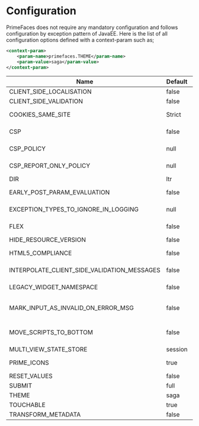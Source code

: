 # Configuration

PrimeFaces does not require any mandatory configuration and follows configuration by exception
pattern of JavaEE. Here is the list of all configuration options defined with a context-param such as;

```xml
<context-param>
    <param-name>primefaces.THEME</param-name>
    <param-value>saga</param-value>
</context-param>
```


| Name | Default | Description |
| --- | --- | --- |
| CLIENT_SIDE_LOCALISATION | false | Adds `"locales/locale-" + locale.getLanguage() + ".js"` automatically for your locale. |
| CLIENT_SIDE_VALIDATION | false | Enables/disables global client side validation . |
| COOKIES_SAME_SITE | Strict | Defines the SameSite value for all cookies, which will be added by PrimeFaces. Only supported in Faces 4.0 or higher. |
| CSP | false | Enable Content Security Policy to prevent cross-site scripting (XSS), clickjacking and other code injection attacks. Values `true`, `false`, `reportOnly` and `policyProvided` |
| CSP_POLICY | null | Custom CSP Policy that allows you to allowlist sites that you need JavaScript from such as `script-src 'self' https: *.googleapis.com` |
| CSP_REPORT_ONLY_POLICY | null | When CSP is `reportOnly` this can be a directive for report only back to a URI endpoint like `report-uri /csp-violation-report-endpoint/`. |
| DIR | ltr | Defines orientation; 'ltr' or 'rtl' for right-to-left support. |
| EARLY_POST_PARAM_EVALUATION | false | Make p:ajax behave like f:ajax for queued AJAX requests. See: https://github.com/primefaces/primefaces/issues/109 |
| EXCEPTION_TYPES_TO_IGNORE_IN_LOGGING | null | Comma separated list of exceptions for PrimeExceptionHandler to ignore e.g. `javax.faces.application.ViewExpiredException,javax.persistence.RollbackException`. |
| FLEX | false | Use PrimeFlex instead of Grid CSS in components with responsive-modes. (not implemented by all components yet) |
| HIDE_RESOURCE_VERSION | false | Determines whether to hide version information in resource paths. |
| HTML5_COMPLIANCE | false | Mark true if you know your site is HTML5 doctype so PF won't render certain non-HTML5 compliant values like `text/javascript` on scripts |
| INTERPOLATE_CLIENT_SIDE_VALIDATION_MESSAGES | false | Whether to load messages for the client side validation (CSV) from server via the MessageInterpolator. |
| LEGACY_WIDGET_NAMESPACE | false | Enables window scope so that widgets can be accessed using widgetVar.method() in addition to default PF namespace approach like PF('widgetVar').method(). |
| MARK_INPUT_AS_INVALID_ON_ERROR_MSG | false | Marks a input as invalid, when a FacesMessage is added for a UIInput with 'SEVERITY_ERROR'. This will show the red border on the client side, when the input is updated. |
| MOVE_SCRIPTS_TO_BOTTOM | false | Moves all inline scripts to end of body tag for better performance and smaller HTML output.  Values `true`, `false` and `defer`. Defer will set the scripts to the `defer` script attribute. |
| MULTI_VIEW_STATE_STORE | session | Store MultiViewState per Session ('session') or per ClientWindow ('client-window') |
| PRIME_ICONS | true | Auto includes PrimeIcons font based icons. True by default for most themes use PrimeIcons. Only disable if you know you do not use PrimeIcons. |
| RESET_VALUES | false | When enabled, AJAX updated inputs are always reset. |
| SUBMIT | full | Defines ajax submit mode; 'full' or 'partial'. |
| THEME | saga | Theme of the application. |
| TOUCHABLE | true | Globally enables/disables touch support on browsers that support touch. |
| TRANSFORM_METADATA | false | Transforms bean validation metadata to HTML attributes. |
